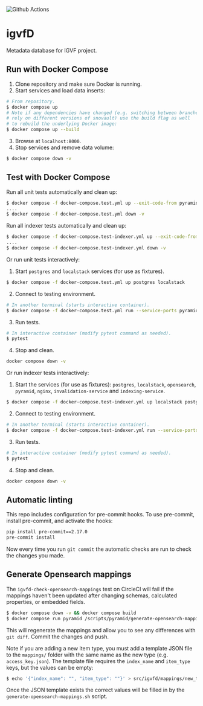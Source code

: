 ![Github Actions](https://github.com/Lattice-Data/igvfd/actions/workflows/tests.yml/badge.svg)
# igvfD
Metadata database for IGVF project.

## Run with Docker Compose
1. Clone repository and make sure Docker is running.
2. Start services and load data inserts:
```bash
# From repository.
$ docker compose up
# Note if any dependencies have changed (e.g. switching between branches that
# rely on different versions of snovault) use the build flag as well
# to rebuild the underlying Docker image:
$ docker compose up --build
```
3. Browse at `localhost:8000`.
4. Stop services and remove data volume:
```bash
$ docker compose down -v
```

## Test with Docker Compose
Run all unit tests automatically and clean up:
```bash
$ docker compose -f docker-compose.test.yml up --exit-code-from pyramid
....
$ docker compose -f docker-compose.test.yml down -v
```

Run all indexer tests automatically and clean up:
```bash
$ docker compose -f docker-compose.test-indexer.yml up --exit-code-from indexer-tests
....
$ docker compose -f docker-compose.test-indexer.yml down -v
```

Or run unit tests interactively:
1. Start `postgres` and `localstack` services (for use as fixtures).
```bash
$ docker compose -f docker-compose.test.yml up postgres localstack
```
2. Connect to testing environment.
```bash
# In another terminal (starts interactive container).
$ docker compose -f docker-compose.test.yml run --service-ports pyramid /bin/bash
```
3. Run tests.
```bash
# In interactive container (modify pytest command as needed).
$ pytest
```
4. Stop and clean.
```bash
docker compose down -v
```

Or run indexer tests interactively:
1. Start the services (for use as fixtures): `postgres`, `localstack`, `opensearch`, `pyramid`, `nginx`, `invalidation-service` and `indexing-service`.
```bash
$ docker compose -f docker-compose.test-indexer.yml up localstack postgres opensearch pyramid nginx invalidation-service indexing-service
```
2. Connect to testing environment.
```bash
# In another terminal (starts interactive container).
$ docker compose -f docker-compose.test-indexer.yml run --service-ports indexer-tests /bin/bash
```
3. Run tests.
```bash
# In interactive container (modify pytest command as needed).
$ pytest
```
4. Stop and clean.
```bash
docker compose down -v
```

## Automatic linting
This repo includes configuration for pre-commit hooks. To use pre-commit, install pre-commit, and activate the hooks:
```bash
pip install pre-commit==2.17.0
pre-commit install
```
Now every time you run `git commit` the automatic checks are run to check the changes you made.


## Generate Opensearch mappings

The `igvfd-check-opensearch-mappings` test on CircleCI will fail if the mappings haven't been updated after changing schemas, calculated properties, or embedded fields.

```bash
$ docker compose down -v && docker compose build
$ docker compose run pyramid /scripts/pyramid/generate-opensearch-mappings.sh
```

This will regenerate the mappings and allow you to see any differences with `git diff`. Commit the changes and push.

Note if you are adding a new item type, you must add a template JSON file to the `mappings/` folder with the same name as the new type (e.g. `access_key.json`). The template file requires the `index_name` and `item_type` keys, but the values can be empty:

```bash
$ echo '{"index_name": "", "item_type": ""}' > src/igvfd/mappings/new_type.json
```

Once the JSON template exists the correct values will be filled in by the `generate-opensearch-mappings.sh` script.
